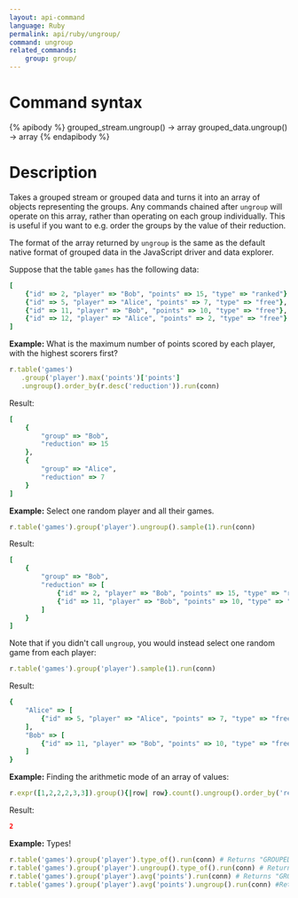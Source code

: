 ```yaml
---
layout: api-command
language: Ruby
permalink: api/ruby/ungroup/
command: ungroup
related_commands:
    group: group/
---
```


# Command syntax #

{% apibody %}
grouped_stream.ungroup() &rarr; array
grouped_data.ungroup() &rarr; array
{% endapibody %}

# Description #

Takes a grouped stream or grouped data and turns it into an array of
objects representing the groups.  Any commands chained after `ungroup`
will operate on this array, rather than operating on each group
individually.  This is useful if you want to e.g. order the groups by
the value of their reduction.

The format of the array returned by `ungroup` is the same as the
default native format of grouped data in the JavaScript driver and
data explorer.

Suppose that the table `games` has the following data:

```rb
[
    {"id" => 2, "player" => "Bob", "points" => 15, "type" => "ranked"},
    {"id" => 5, "player" => "Alice", "points" => 7, "type" => "free"},
    {"id" => 11, "player" => "Bob", "points" => 10, "type" => "free"},
    {"id" => 12, "player" => "Alice", "points" => 2, "type" => "free"}
]
```

__Example:__ What is the maximum number of points scored by each
player, with the highest scorers first?

```rb
r.table('games')
   .group('player').max('points')['points']
   .ungroup().order_by(r.desc('reduction')).run(conn)
```

<!-- stop -->

Result:

```rb
[
    {
        "group" => "Bob",
        "reduction" => 15
    },
    {
        "group" => "Alice",
        "reduction" => 7
    }
]
```

__Example:__ Select one random player and all their games.

```rb
r.table('games').group('player').ungroup().sample(1).run(conn)
```

Result:

```rb
[
    {
        "group" => "Bob",
        "reduction" => [
            {"id" => 2, "player" => "Bob", "points" => 15, "type" => "ranked"},
            {"id" => 11, "player" => "Bob", "points" => 10, "type" => "free"}
        ]
    }
]
```

Note that if you didn't call `ungroup`, you would instead select one
random game from each player:

```rb
r.table('games').group('player').sample(1).run(conn)
```

Result:

```rb
{
    "Alice" => [
        {"id" => 5, "player" => "Alice", "points" => 7, "type" => "free"}
    ],
    "Bob" => [
        {"id" => 11, "player" => "Bob", "points" => 10, "type" => "free"}
    ]
}
```

__Example:__ Finding the arithmetic mode of an array of values:
```ruby
r.expr([1,2,2,2,3,3]).group(){|row| row}.count().ungroup().order_by('reduction').nth(-1)['group'].run(conn)
```

Result:

```json
2
```

__Example:__ Types!

```rb
r.table('games').group('player').type_of().run(conn) # Returns "GROUPED_STREAM"
r.table('games').group('player').ungroup().type_of().run(conn) # Returns "ARRAY"
r.table('games').group('player').avg('points').run(conn) # Returns "GROUPED_DATA"
r.table('games').group('player').avg('points').ungroup().run(conn) #Returns "ARRAY"
```
